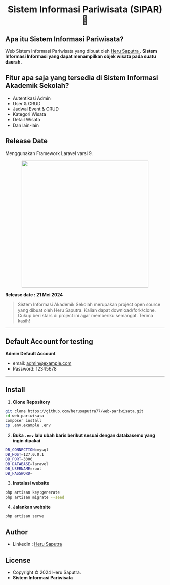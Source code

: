 <h1 align="center">Sistem Informasi Pariwisata (SIPAR) 👋</h1>

## Apa itu Sistem Informasi Pariwisata?

Web Sistem Informasi Pariwisata yang dibuat oleh <a href="https://github.com/herusaputra77"> Heru Saputra </a>. **Sistem Informasi Informasi yang dapat menampilkan objek wisata pada suatu daerah.**

## Fitur apa saja yang tersedia di Sistem Informasi Akademik Sekolah?

- Autentikasi Admin
- User & CRUD
- Jadwal Event & CRUD
- Kategori Wisata
- Detail Wisata
- Dan lain-lain

## Release Date
Menggunakan Framework Laravel varsi 9.
<p align="center"><a href="https://laravel.com" target="_blank"><img src="https://raw.githubusercontent.com/laravel/art/master/logo-lockup/5%20SVG/2%20CMYK/1%20Full%20Color/laravel-logolockup-cmyk-red.svg" width="400"></a></p>

**Release date : 21 Mei 2024**

> Sistem Informasi Akademik Sekolah merupakan project open source yang dibuat oleh Heru Saputra. Kalian dapat download/fork/clone. Cukup beri stars di project ini agar memberiku semangat. Terima kasih!

---

## Default Account for testing

**Admin Default Account**

- email: admin@example.com
- Password: 12345678

---

## Install

1. **Clone Repository**

```bash
git clone https://github.com/herusaputra77/web-pariwisata.git
cd web-pariwisata
composer install
cp .env.example .env
```

2. **Buka `.env` lalu ubah baris berikut sesuai dengan databasemu yang ingin dipakai**

```bash
DB_CONNECTION=mysql
DB_HOST=127.0.0.1
DB_PORT=3306
DB_DATABASE=laravel
DB_USERNAME=root
DB_PASSWORD=
```

3. **Instalasi website**

```bash
php artisan key:generate
php artisan migrate --seed
```

4. **Jalankan website**

```bash
php artisan serve
```

## Author

- LinkedIn : <a href="https://www.linkedin.com/in/heru-saputra-b99500238/"> Heru Saputra</a>

## License

- Copyright © 2024 Heru Saputra.
- **Sistem Informasi Pariwisata**